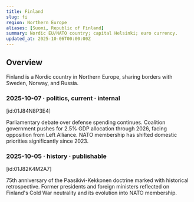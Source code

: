 ```yaml
---
title: Finland
slug: fi
region: Northern Europe
aliases: [Suomi, Republic of Finland]
summary: Nordic EU/NATO country; capital Helsinki; euro currency.
updated_at: 2025-10-06T00:00:00Z
---
```


## Overview

Finland is a Nordic country in Northern Europe, sharing borders with Sweden, Norway, and Russia.

### 2025-10-07 · politics, current · internal

[id:01J84N8P3E4]

Parliamentary debate over defense spending continues. Coalition government
pushes for 2.5% GDP allocation through 2026, facing opposition from Left Alliance.
NATO membership has shifted domestic priorities significantly since 2023.

### 2025-10-05 · history · publishable

[id:01J82K4M2A7]

75th anniversary of the Paasikivi-Kekkonen doctrine marked with historical
retrospective. Former presidents and foreign ministers reflected on Finland's
Cold War neutrality and its evolution into NATO membership.
